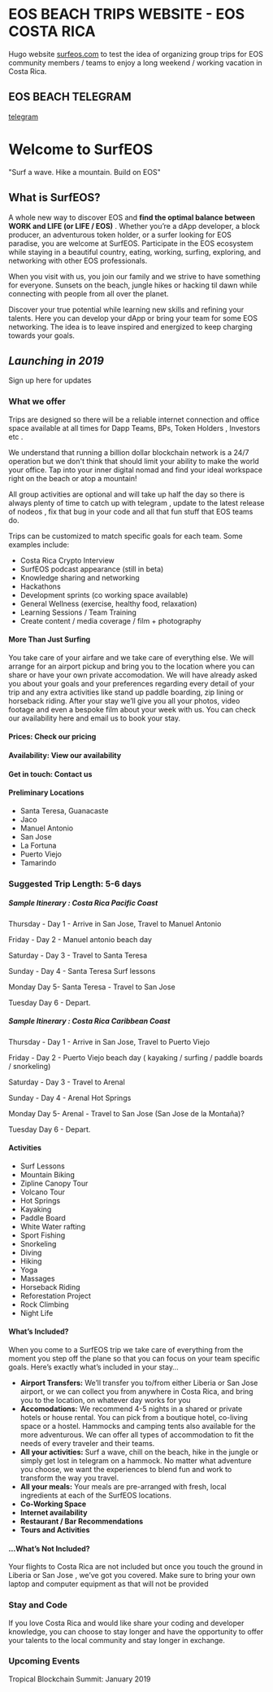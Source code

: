 # EOS BEACH TRIPS WEBSITE - EOS COSTA RICA

Hugo website [surfeos.com](http://surfeos.com) to test the idea of organizing group trips for EOS community members / teams  to enjoy a long weekend / working vacation in Costa Rica. 

## EOS BEACH TELEGRAM
[telegram](https://t.me/eosbeach)

# Welcome to SurfEOS
"Surf a wave. Hike a mountain. Build on EOS"

## What is SurfEOS?

A whole new way to discover EOS and **find the optimal balance between WORK and LIFE (or LIFE / EOS)** . Whether you’re a dApp developer, a block producer, an adventurous token holder, or a surfer looking for EOS paradise, you are welcome at SurfEOS. Participate in the EOS ecosystem while staying in a beautiful country, eating, working, surfing, exploring, and networking with other EOS professionals. 

When you visit with us, you join our family and we strive to have something for everyone. Sunsets on the beach, jungle hikes or hacking til dawn while connecting with people from all over the planet.

Discover your true potential while learning new skills and refining your talents. Here you can develop your dApp or bring your team for some EOS networking. The idea is to leave inspired and energized to keep charging towards your goals.


## *Launching in 2019*
Sign up here for updates

### What we offer
Trips are designed so there will be a reliable internet connection and office space available at all times for Dapp Teams, BPs, Token Holders , Investors etc . 

We understand that running a billion dollar blockchain network is a 24/7 operation but we don't think that should limit your ability to make the world your office. Tap into your inner digital nomad and find your ideal workspace right on the beach or atop a mountain!

All group activities are optional and will take up half the day so there is always plenty of time to catch up with telegram , update to the latest release of nodeos , fix that bug in your code and all that fun stuff that EOS teams do.

Trips can be customized to match specific goals for each team. Some examples include:

 - Costa Rica Crypto Interview
 - SurfEOS podcast appearance (still in beta)
 - Knowledge sharing and networking
 - Hackathons
 - Development sprints (co working space available)
 - General Wellness (exercise, healthy food, relaxation)
 - Learning Sessions / Team Training
 - Create content / media coverage / film + photography

#### More Than Just Surfing

You take care of your airfare and we take care of everything else. We will arrange for an airport pickup and bring you to the location where you can share or have your own private accomodation. We will have already asked you about your goals and your preferences regarding every detail of your trip and any extra activities like stand up paddle boarding, zip lining or horseback riding. After your stay we’ll give you all your photos, video footage and even a bespoke film about your week with us. You can check our availability here and email us to book your stay.

#### Prices: Check our pricing
#### Availability: View our availability
#### Get in touch: Contact us

#### Preliminary Locations
 - Santa Teresa, Guanacaste
 - Jaco
 - Manuel Antonio
 - San Jose
 - La Fortuna
 - Puerto Viejo
 - Tamarindo

### Suggested Trip Length: 5-6 days

##### *Sample Itinerary* : Costa Rica Pacific Coast
Thursday - Day 1 - Arrive in San Jose, Travel to Manuel Antonio

Friday - Day 2 - Manuel antonio beach day

Saturday - Day 3 - Travel to Santa Teresa

Sunday - Day 4 - Santa Teresa Surf lessons

Monday Day 5-  Santa Teresa - Travel to San Jose
 
Tuesday Day 6 - Depart.

##### *Sample Itinerary* : Costa Rica Caribbean Coast
Thursday - Day 1 - Arrive in San Jose, Travel to Puerto Viejo

Friday - Day 2 - Puerto Viejo beach day ( kayaking / surfing / paddle boards / snorkeling) 

Saturday - Day 3 - Travel to Arenal  

Sunday - Day 4 - Arenal Hot Springs 

Monday Day 5-  Arenal - Travel to San Jose  (San Jose de la Montaña)?

Tuesday Day 6 - Depart.

#### Activities

- Surf Lessons
- Mountain Biking
- Zipline Canopy Tour
- Volcano Tour
- Hot Springs
- Kayaking
- Paddle Board
- White Water rafting
- Sport Fishing
- Snorkeling
- Diving
- Hiking
- Yoga
- Massages
- Horseback Riding
- Reforestation Project
- Rock Climbing
- Night Life

#### What’s Included?

When you come to a SurfEOS trip we take care of everything from the moment you step off the plane so that you can focus on your team specific goals. Here’s exactly what’s included in your stay…

- **Airport Transfers:** We’ll transfer you to/from either Liberia or San Jose airport, or we can collect you from anywhere in Costa Rica, and bring you to the location, on whatever day works for you
- **Accomodations:** We recommend 4-5 nights in a shared or private hotels or house rental. You can pick from a boutique hotel, co-living space or a hostel. Hammocks and camping tents also available for the more adventurous. We can offer all types of accommodation to fit the needs of every traveler and their teams. 
- **All your activities:** Surf a wave, chill on the beach, hike in the jungle or simply get lost in telegram on a hammock. No matter what adventure you choose, we want the experiences to blend fun and work to transform the way you travel. 
- **All your meals:** Your meals are pre-arranged with fresh, local ingredients at each of the SurfEOS locations.
- **Co-Working Space**
- **Internet availability** 
- **Restaurant /  Bar Recommendations**
- **Tours and Activities** 

#### …What’s Not Included?
Your flights to Costa Rica are not included but once you touch the ground in Liberia or San Jose , we’ve got you covered. Make sure to bring your own laptop and computer equipment as that will not be provided

### Stay and Code
If you love Costa Rica and would like share your coding and developer knowledge, you can choose to stay longer and have the opportunity to offer your talents to the local community and stay longer in exchange.

### Upcoming Events
Tropical Blockchain Summit: January 2019

